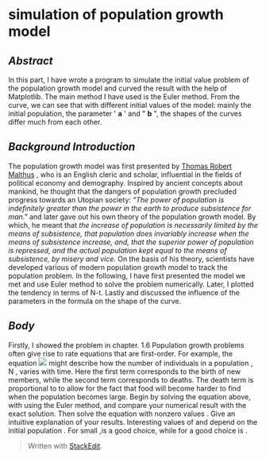 # simulation of population growth model

## ***Abstract***
 In this part, I have wrote a program to simulate the initial value problem of the population growth model and curved  the result with the help of Matplotlib. The main method I have used is the Euler method. From the curve, we can see that with different initial values of the model: mainly the initial population, the parameter ' **a** ' and " **b** ", the shapes of the curves differ much from each other.

## ***Background Introduction***
   The population growth model was first presented by [Thomas Robert Malthus](http://www.baidu.com/link?url=vVos2-we_tXKQp6m6Z90Lwsym8wepCHdk_a1BnGMLmZliAX5MyIySH4zxRvQa5edAcnpIJSN8DZou6WWVGgNCK&wd=&eqid=f93bf0730008e74a0000000556f94365) , who is an English cleric and scholar, influential in the fields of political economy and demography. Inspired by ancient concepts about mankind, he thought that the dangers of population growth precluded progress towards an Utopian society: *"The power of population is indefinitely greater than the power in the earth to produce subsistence for man."* and later gave out his own theory of the population growth model. By which, he meant that *the increase of population is necessarily limited by the means of subsistence, that population does invariably increase when the means of subsistence increase, and, that the superior power of population is repressed, and the actual population kept equal to the means of subsistence, by misery and vice.* On the basis of his theory, scientists have developed various of  modern population growth model to track the population problem. In the following, I have first presented the model we met and use Euler method to solve the problem numerically. Later, I plotted the tendency in terms of N-t. Lastly and discussed the influence of the parameters in the formula on the shape of the curve.
 
##  ***Body***
Firstly, I showed the problem in chapter.
1.6 Population growth problems often give rise to rate equations that are first-order. For example, the equation 
![](http://latex.codecogs.com/gif.latex?dN/dt=aN-bN^2)
might describe how the number of individuals in a population , N , varies with time. Here the first term corresponds to the birth of new members, while the second term corresponds to deaths. The death term is proportional to to  allow for the fact that food will become harder to find when the population becomes large. Begin by solving the equation above, with using the Euler method, and compare your numerical result with the exact solution. Then solve the equation with nonzero values . Give an intuitive explanation of your results. Interesting values of and depend on the initial population . For small ,is a good choice, while for a good choice is .
> Written with [StackEdit](https://stackedit.io/).